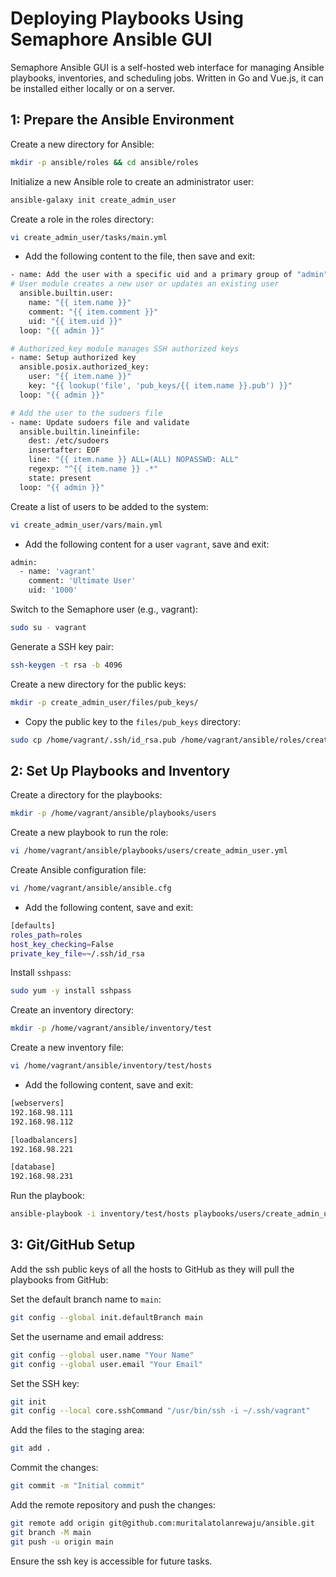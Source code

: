 # **Deploying Playbooks Using Semaphore Ansible GUI**

Semaphore Ansible GUI is a self-hosted web interface for managing Ansible playbooks, inventories, and scheduling jobs. Written in Go and Vue.js, it can be installed either locally or on a server.

## **1: Prepare the Ansible Environment**

Create a new directory for Ansible:

```bash
mkdir -p ansible/roles && cd ansible/roles
```

Initialize a new Ansible role to create an administrator user:

```bash
ansible-galaxy init create_admin_user
```

Create a role in the roles directory:

```bash
vi create_admin_user/tasks/main.yml
```

- Add the following content to the file, then save and exit:

```bash
- name: Add the user with a specific uid and a primary group of "admin"
# User module creates a new user or updates an existing user
  ansible.builtin.user:
    name: "{{ item.name }}"
    comment: "{{ item.comment }}"
    uid: "{{ item.uid }}"
  loop: "{{ admin }}"

# Authorized_key module manages SSH authorized keys
- name: Setup authorized key
  ansible.posix.authorized_key:
    user: "{{ item.name }}"
    key: "{{ lookup('file', 'pub_keys/{{ item.name }}.pub') }}"
  loop: "{{ admin }}"

# Add the user to the sudoers file
- name: Update sudoers file and validate
  ansible.builtin.lineinfile:
    dest: /etc/sudoers
    insertafter: EOF
    line: "{{ item.name }} ALL=(ALL) NOPASSWD: ALL"
    regexp: "^{{ item.name }} .*"
    state: present
  loop: "{{ admin }}"
```

Create a list of users to be added to the system:

```bash
vi create_admin_user/vars/main.yml
```

- Add the following content for a user `vagrant`, save and exit:

```bash
admin:
  - name: 'vagrant'
    comment: 'Ultimate User'
    uid: '1000'
```
Switch to the Semaphore user (e.g., vagrant):

```bash
sudo su - vagrant
```
Generate a SSH key pair:

```bash
ssh-keygen -t rsa -b 4096
```

Create a new directory for the public keys:

```bash
mkdir -p create_admin_user/files/pub_keys/
```

- Copy the public key to the `files/pub_keys` directory:

```bash
sudo cp /home/vagrant/.ssh/id_rsa.pub /home/vagrant/ansible/roles/create_admin_user/files/pub_keys/vagrant.pub
```

## **2: Set Up Playbooks and Inventory**

Create a directory for the playbooks:

```bash
mkdir -p /home/vagrant/ansible/playbooks/users
```

Create a new playbook to run the role:

```bash
vi /home/vagrant/ansible/playbooks/users/create_admin_user.yml
```

Create Ansible configuration file:

```bash
vi /home/vagrant/ansible/ansible.cfg
```

- Add the following content, save and exit:

```bash
[defaults]
roles_path=roles
host_key_checking=False
private_key_file=~/.ssh/id_rsa
```
Install `sshpass`:

```bash
sudo yum -y install sshpass
```

Create an inventory directory:

```bash
mkdir -p /home/vagrant/ansible/inventory/test
```

Create a new inventory file:

```bash
vi /home/vagrant/ansible/inventory/test/hosts
```

- Add the following content, save and exit:

```bash
[webservers]
192.168.98.111
192.168.98.112

[loadbalancers]
192.168.98.221

[database]
192.168.98.231
```

Run the playbook:

```bash
ansible-playbook -i inventory/test/hosts playbooks/users/create_admin_user.yml -bkK
```

## **3: Git/GitHub Setup**

Add the ssh public keys of all the hosts to GitHub as they will pull the playbooks from GitHub:

Set the default branch name to `main`:

```bash
git config --global init.defaultBranch main
```

Set the username and email address:

```bash
git config --global user.name "Your Name"
git config --global user.email "Your Email"
```

Set the SSH key:

```bash
git init
git config --local core.sshCommand "/usr/bin/ssh -i ~/.ssh/vagrant"
```

Add the files to the staging area:

```bash
git add .
```

Commit the changes:

```bash
git commit -m "Initial commit"
```

Add the remote repository and push the changes:

```bash
git remote add origin git@github.com:muritalatolanrewaju/ansible.git
git branch -M main
git push -u origin main
```

Ensure the ssh key is accessible for future tasks.
